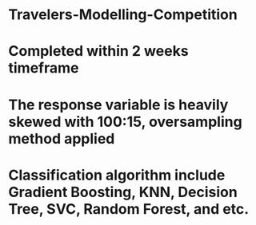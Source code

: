 # Travelers-Modelling-Competition
# Completed within 2 weeks timeframe
# The response variable is heavily skewed with 100:15, oversampling method applied
# Classification algorithm include Gradient Boosting, KNN, Decision Tree, SVC, Random Forest, and etc.
